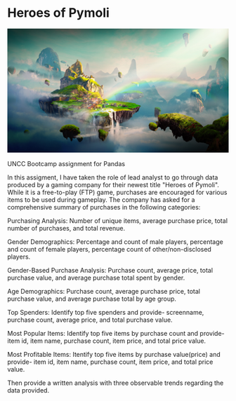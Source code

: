 # Heroes of Pymoli
![Heroes of Pymoli](https://github.com/AgapeofIcarus/pandas-challenge/blob/main/Fantasy.png?raw=true)

UNCC Bootcamp assignment for Pandas

In this assigment, I have taken the role of lead analyst to go through data produced by a gaming company for their newest title "Heroes of Pymoli". While it is a free-to-play (FTP) game, purchases are encouraged for various items to be used during gameplay. The company has asked for a comprehensive summary of purchases in the following categories:

Purchasing Analysis: Number of unique items, average purchase price, total number of purchases, and total revenue.

Gender Demographics: Percentage and count of male players, percentage and count of female players, percentage count of other/non-disclosed players.

Gender-Based Purchase Analysis: Purchase count, average price, total purchase value, and average purchase total spent by gender.

Age Demographics: Purchase count, average purchase price, total purchase value, and average purchase total by age group.

Top Spenders: Identify top five spenders and provide- screenname, purchase count, average price, and total purchase value.

Most Popular Items: Identify top five items by purchase count and provide- item id, item name, purchase count, item price, and total price value.

Most Profitable Items: Itentify top five items by purchase value(price) and provide- item id, item name, purchase count, item price, and total price value.

Then provide a written analysis with three observable trends regarding the data provided.
